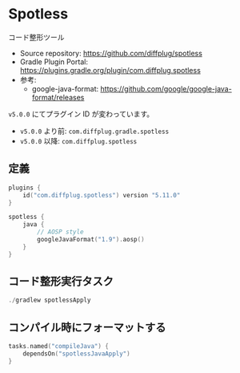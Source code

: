 # Spotless

コード整形ツール

- Source repository: <https://github.com/diffplug/spotless>
- Gradle Plugin Portal: <https://plugins.gradle.org/plugin/com.diffplug.spotless>
- 参考:
    - google-java-format: <https://github.com/google/google-java-format/releases>

`v5.0.0` にてプラグイン ID が変わっています。

- `v5.0.0` より前: `com.diffplug.gradle.spotless`
- `v5.0.0` 以降: `com.diffplug.spotless`

## 定義

```kotlin
plugins {
    id("com.diffplug.spotless") version "5.11.0"
}

spotless {
    java {
        // AOSP style
        googleJavaFormat("1.9").aosp()
    }
}
```

## コード整形実行タスク

```powershell
./gradlew spotlessApply
```

## コンパイル時にフォーマットする

```kotlin
tasks.named("compileJava") {
    dependsOn("spotlessJavaApply")
}
```

